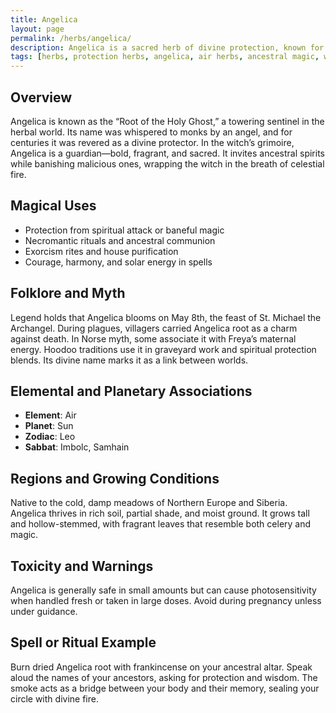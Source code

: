 ```yaml
---
title: Angelica
layout: page
permalink: /herbs/angelica/
description: Angelica is a sacred herb of divine protection, known for its power in exorcism, ancestral rites, and healing.
tags: [herbs, protection herbs, angelica, air herbs, ancestral magic, witch herbs]
---
```


## Overview
Angelica is known as the “Root of the Holy Ghost,” a towering sentinel in the herbal world. Its name was whispered to monks by an angel, and for centuries it was revered as a divine protector. In the witch’s grimoire, Angelica is a guardian—bold, fragrant, and sacred. It invites ancestral spirits while banishing malicious ones, wrapping the witch in the breath of celestial fire.

## Magical Uses
- Protection from spiritual attack or baneful magic
- Necromantic rituals and ancestral communion
- Exorcism rites and house purification
- Courage, harmony, and solar energy in spells

## Folklore and Myth
Legend holds that Angelica blooms on May 8th, the feast of St. Michael the Archangel. During plagues, villagers carried Angelica root as a charm against death. In Norse myth, some associate it with Freya’s maternal energy. Hoodoo traditions use it in graveyard work and spiritual protection blends. Its divine name marks it as a link between worlds.

## Elemental and Planetary Associations
- **Element**: Air
- **Planet**: Sun
- **Zodiac**: Leo
- **Sabbat**: Imbolc, Samhain

## Regions and Growing Conditions
Native to the cold, damp meadows of Northern Europe and Siberia. Angelica thrives in rich soil, partial shade, and moist ground. It grows tall and hollow-stemmed, with fragrant leaves that resemble both celery and magic.

## Toxicity and Warnings
Angelica is generally safe in small amounts but can cause photosensitivity when handled fresh or taken in large doses. Avoid during pregnancy unless under guidance.

## Spell or Ritual Example
Burn dried Angelica root with frankincense on your ancestral altar. Speak aloud the names of your ancestors, asking for protection and wisdom. The smoke acts as a bridge between your body and their memory, sealing your circle with divine fire.
